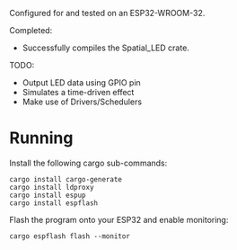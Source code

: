 Configured for and tested on an ESP32-WROOM-32.

Completed:
- Successfully compiles the Spatial_LED crate.

TODO:
- Output LED data using GPIO pin
- Simulates a time-driven effect
- Make use of Drivers/Schedulers

# Running
Install the following cargo sub-commands:
```shell
cargo install cargo-generate
cargo install ldproxy
cargo install espup
cargo install espflash
```

Flash the program onto your ESP32 and enable monitoring:
```shell
cargo espflash flash --monitor
```